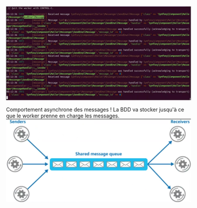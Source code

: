 


![Message consommé par le worker](img/img1.png)

Comportement asynchrone des messages ! La BDD va stocker jusqu'à ce que le worker prenne en charge les messages. ![](img/bus.png)



